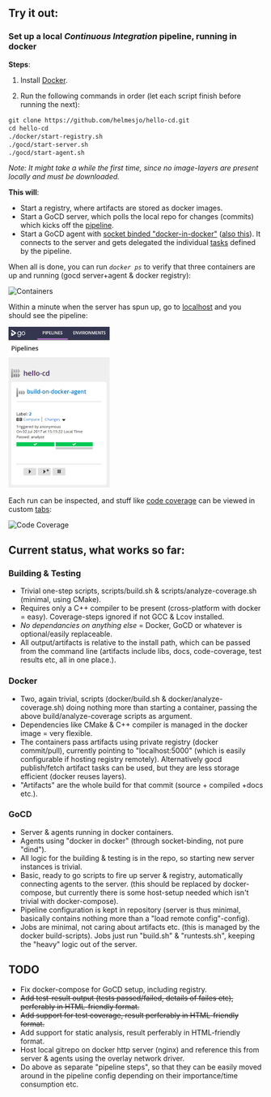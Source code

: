 ## **Try it out:**
### **Set up a local _Continuous Integration_ pipeline, running in docker**

**Steps**:

1. Install [Docker](https://www.docker.com/).

2. Run the following commands in order (let each script finish before running the next):
```
git clone https://github.com/helmesjo/hello-cd.git
cd hello-cd
./docker/start-registry.sh
./gocd/start-server.sh
./gocd/start-agent.sh
```
_Note: It might take a while the first time, since no image-layers are present locally and must be downloaded._

**This will**:
 * Start a registry, where artifacts are stored as docker images.
 * Start a GoCD server, which polls the local repo for changes (commits) which kicks off the [pipeline](https://github.com/helmesjo/hello-cd/blob/e3aa87d082af69aa870189ffb7e83f9f4e0291c9/gocd/config.gocd.yaml#L5).
 * Start a GoCD agent with [socket binded "docker-in-docker"](https://jpetazzo.github.io/2015/09/03/do-not-use-docker-in-docker-for-ci#the-solution) ([also this](https://medium.com/lucjuggery/about-var-run-docker-sock-3bfd276e12fd)). It connects to the server and gets delegated the individual [tasks](https://github.com/helmesjo/hello-cd/blob/e3aa87d082af69aa870189ffb7e83f9f4e0291c9/gocd/config.gocd.yaml#L21) defined by the pipeline.

When all is done, you can run _``docker ps``_ to verify that three containers are up and running (gocd server+agent & docker registry):

![][containers]

Within a minute when the server has spun up, go to [localhost](http://localhost:8153/go) and you should see the pipeline:

<img src="./examples/pipeline.png" width="200px"/>

Each run can be inspected, and stuff like [code coverage](http://localhost:8153/go/tab/build/detail/build-on-docker-agent/1/analyze/1/code-analysis#tab-mylib) can be viewed in custom [tabs](https://github.com/helmesjo/hello-cd/blob/e3aa87d082af69aa870189ffb7e83f9f4e0291c9/gocd/config.gocd.yaml#L35):

![][code-coverage]

[containers]: ./examples/docker-ps.png "Containers"
[code-coverage]: ./examples/code-coverage.png "Code Coverage"


## **Current status**, what works so far:

### **Building & Testing**
- Trivial one-step scripts, scripts/build.sh & scripts/analyze-coverage.sh (minimal, using CMake).
- Requires only a C++ compiler to be present (cross-platform with docker = easy). Coverage-steps ignored if not GCC & Lcov installed.
- _No dependancies on anything else_ = Docker, GoCD or whatever is optional/easily replaceable.
- All output/artifacts is relative to the install path, which can be passed from the command line (artifacts include libs, docs, code-coverage, test results etc, all in one place.).


### **Docker**
- Two, again trivial, scripts (docker/build.sh & docker/analyze-coverage.sh) doing nothing more than starting a container, passing the above build/analyze-coverage scripts as argument.
- Dependencies like CMake & C++ compiler is managed in the docker image = very flexible.
- The containers pass artifacts using private registry (docker commit/pull), currently pointing to "localhost:5000" (which is easily configurable if hosting registry remotely). Alternatively gocd publish/fetch artifact tasks can be used, but they are less storage efficient (docker reuses layers).
- "Artifacts" are the whole build for that commit (source + compiled +docs etc.).
        
### **GoCD**
- Server & agents running in docker containers.
- Agents using "docker in docker" (through socket-binding, not pure "dind").
- All logic for the building & testing is in the repo, so starting new server instances is trivial. 
- Basic, ready to go scripts to fire up server & registry, automatically connecting agents to the server. (this should be replaced by docker-compose, but currently there is some host-setup needed which isn't trivial with docker-compose).      
- Pipeline configuration is kept in repository (server is thus minimal, basically contains nothing more than a "load remote config"-config).
- Jobs are minimal, not caring about artifacts etc. (this is managed by the docker build-scripts). Jobs just run "build.sh" & "runtests.sh", keeping the "heavy" logic out of the server.
        
        
## **TODO**
- Fix docker-compose for GoCD setup, including registry.
- ~~Add test-result output (tests passed/failed, details of failes etc), perferably in HTML-friendly format.~~
- ~~Add support for test coverage, result perferably in HTML-friendly format.~~
- Add support for static analysis, result perferably in HTML-friendly format.
- Host local gitrepo on docker http server (nginx) and reference this from server & agents using the overlay network driver.
- Do above as separate "pipeline steps", so that they can be easily moved around in the pipeline config depending on their importance/time consumption etc.
